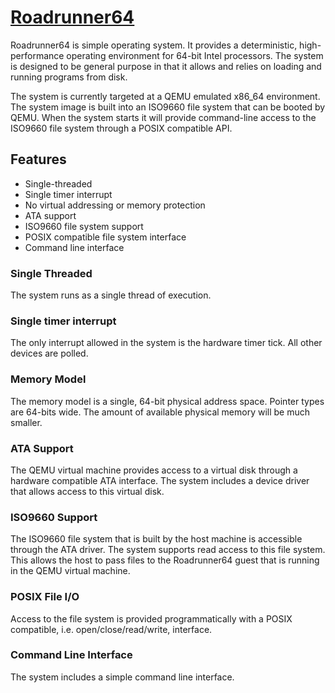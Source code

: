 # [Roadrunner64](https://github.com/fwmiller/roadrunner64)

Roadrunner64 is simple operating system.  It provides a deterministic,
high-performance operating environment for 64-bit Intel processors.  The
system is designed to be general purpose in that it allows and relies on
loading and running programs from disk.

The system is currently targeted at a QEMU emulated x86_64 environment.
The system image is built into an ISO9660 file system that can be booted
by QEMU.  When the system starts it will provide command-line access to
the ISO9660 file system through a POSIX compatible API.

## Features

- Single-threaded
- Single timer interrupt
- No virtual addressing or memory protection
- ATA support
- ISO9660 file system support
- POSIX compatible file system interface
- Command line interface

### Single Threaded

The system runs as a single thread of execution.

### Single timer interrupt

The only interrupt allowed in the system is the hardware timer tick.
All other devices are polled.

### Memory Model

The memory model is a single, 64-bit physical address space.  Pointer
types are 64-bits wide.  The amount of available physical memory will be
much smaller.

### ATA Support

The QEMU virtual machine provides access to a virtual disk through a
hardware compatible ATA interface.  The system includes a device driver
that allows access to this virtual disk.

### ISO9660 Support

The ISO9660 file system that is built by the host machine is accessible
through the ATA driver.  The system supports read access to this file
system.  This allows the host to pass files to the Roadrunner64 guest
that is running in the QEMU virtual machine.

### POSIX File I/O

Access to the file system is provided programmatically with a POSIX
compatible, i.e. open/close/read/write, interface.

### Command Line Interface

The system includes a simple command line interface.
